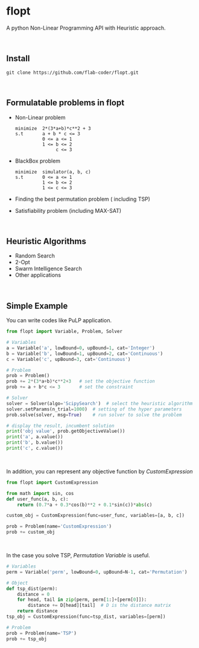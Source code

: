 # flopt

A python Non-Linear Programming API with Heuristic approach.

<br>

## Install

```
git clone https://github.com/flab-coder/flopt.git
```

<br>

## Formulatable problems in flopt

- Non-Linear problem

  ```
  minimize  2*(3*a+b)*c**2 + 3
  s.t       a + b * c <= 3
            0 <= a <= 1
            1 <= b <= 2
                 c <= 3
  ```

- BlackBox problem

  ```
  minimize  simulator(a, b, c)
  s.t       0 <= a <= 1
            1 <= b <= 2
            1 <= c <= 3
  ```

- Finding the best permutation problem ( including TSP)

- Satisfiability problem (including MAX-SAT)

<br>

## Heuristic Algorithms

- Random Search
- 2-Opt
- Swarm Intelligence Search
- Other applications

<br>

## Simple Example

You  can write codes like PuLP application.

```python
from flopt import Variable, Problem, Solver

# Variables
a = Variable('a', lowBound=0, upBound=1, cat='Integer')
b = Variable('b', lowBound=1, upBound=2, cat='Continuous')
c = Variable('c', upBound=3, cat='Continuous')

# Problem
prob = Problem()
prob += 2*(3*a+b)*c**2+3   # set the objective function
prob += a + b*c <= 3       # set the constraint

# Solver
solver = Solver(algo='ScipySearch')  # select the heuristic algorithm
solver.setParams(n_trial=1000)  # setting of the hyper parameters
prob.solve(solver, msg=True)    # run solver to solve the problem

# display the result, incumbent solution
print('obj value', prob.getObjectiveValue())
print('a', a.value())
print('b', b.value())
print('c', c.value())
```

<br>

In addition, you can represent any objective function by *CustomExpression*

```python
from flopt import CustomExpression

from math import sin, cos
def user_func(a, b, c):
    return (0.7*a + 0.3*cos(b)**2 + 0.1*sin(c))*abs(c)

custom_obj = CustomExpression(func=user_func, variables=[a, b, c])

prob = Problem(name='CustomExpression')
prob += custom_obj
```

<br>

In the case you solve TSP, *Permutation Variable* is useful.

```python
# Variables
perm = Variable('perm', lowBound=0, upBound=N-1, cat='Permutation')

# Object
def tsp_dist(perm):
    distance = 0
    for head, tail in zip(perm, perm[1:]+[perm[0]]):
        distance += D[head][tail]  # D is the distance matrix
    return distance
tsp_obj = CustomExpression(func=tsp_dist, variables=[perm])

# Problem
prob = Problem(name='TSP')
prob += tsp_obj
```



